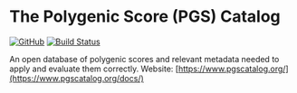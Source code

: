 # The Polygenic Score (PGS) Catalog

[![GitHub](https://img.shields.io/github/license/PGScatalog/PGS_Catalog.svg)](https://github.com/PGScatalog/PGS_Catalog/blob/master/LICENSE)
[![Build Status](https://travis-ci.com/PGScatalog/PGS_Catalog.png?branch=master)](https://travis-ci.com/PGScatalog/PGS_Catalog)

An open database of polygenic scores and relevant metadata needed to apply and evaluate them correctly.
Website: [https://www.pgscatalog.org/](https://www.pgscatalog.org/docs/)
